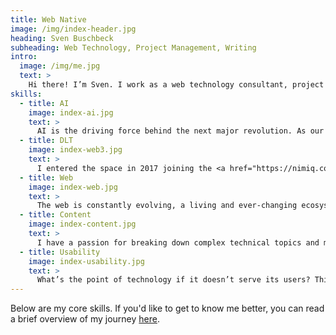 ```yaml
---
title: Web Native
image: /img/index-header.jpg
heading: Sven Buschbeck
subheading: Web Technology, Project Management, Writing
intro:
  image: /img/me.jpg
  text: >
    Hi there! I’m Sven. I work as a web technology consultant, project manager, full-stack developer, and technical writer, supporting projects worldwide both remotely and on-site. I’m passionate about applied technologies, a firm believer in the power of Open Source, and deeply enthusiastic about photography, writing, planning, communication, nature, and traveling—and yes, even bookkeeping has a special place in my heart.
skills:
  - title: AI
    image: index-ai.jpg
    text: >
      AI is the driving force behind the next major revolution. As our computational machines are evolving into thinking machines,  tasks that once seemed nearly impossible to code are now within reach. On the flipside, we must embrace some level of uncertainty. We’re only beginning to explore this vast new frontier. AI holds immense potential &mdash; not just in enhancing user interactions, but also for automatization and in streamlining data integration, consolidation, and deduplication. Working in this field is exciting, at times it feels like wizardry.
  - title: DLT
    image: index-web3.jpg
    text: >
      I entered the space in 2017 joining the <a href="https://nimiq.com" target="_blank">Nimiq</a> project. My work focused on front-end development (e.g., <a href="https://fastspot.io/" target="_blank">Fastspot</a>, <a href="https://www.nimiq.com/staking-calculator/" target="_blank">Staking Calculator</a>) and <a href="https://www.nimiq.com/blog/ target="_blank">content creation</a>. Distributed ledger technology, despite all its shortcomings, has immense potential to transform our societies through decentralized finance, distributed autonomous organizations, private transactions, sound money, and the power of immutability and trustlessness, to name a few. The underlying technologies (L1, L2, L0, ZKPs, side chains, encryption, etc.) are both powerful and fascinating.
  - title: Web
    image: index-web.jpg
    text: >
      The web is constantly evolving, a living and ever-changing ecosystem. Over the years, I've worked with numerous frameworks, languages, and meta-languages. Every successful project begins with a strong idea, a powerful framework, top-tier usability/UX, and clear, extensible code and infrastructure. I’m a big fan of Vue.js with TypeScript, HTML/Pug, and Sass/Stylus. Recently, I’ve been exploring Web3 technologies.
  - title: Content
    image: index-content.jpg
    text: >
      I have a passion for breaking down complex technical topics and making them accessible to curious, non-technical audiences. Over the years, this has fueled my growth in communication and writing. I enjoy crafting blog posts, leading workshops, and diving into one-on-one sessions to explain and explore technology in simple, relatable ways.
  - title: Usability
    image: index-usability.jpg
    text: >
      What’s the point of technology if it doesn’t serve its users? This question has been my guiding principle since my university days. It drives me to find the ideal balance between features, security, performance, and usability.
---
```

Below are my core skills. If you'd like to get to know me better, you can read a brief overview of my journey [here](/about).
